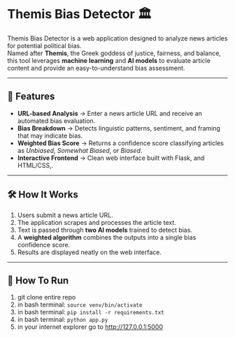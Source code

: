 # Themis Bias Detector 🏛️

Themis Bias Detector is a web application designed to analyze news articles for potential political bias.  
Named after **Themis**, the Greek goddess of justice, fairness, and balance, this tool leverages **machine learning** and **AI models** to evaluate article content and provide an easy-to-understand bias assessment.

---

## 🚀 Features
- **URL-based Analysis** → Enter a news article URL and receive an automated bias evaluation.  
- **Bias Breakdown** → Detects linguistic patterns, sentiment, and framing that may indicate bias.  
- **Weighted Bias Score** → Returns a confidence score classifying articles as *Unbiased*, *Somewhat Biased*, or *Biased*.  
- **Interactive Frontend** → Clean web interface built with Flask, and HTML/CSS,.  

---

## 🛠️ How It Works
1. Users submit a news article URL.  
2. The application scrapes and processes the article text.  
3. Text is passed through **two AI models** trained to detect bias.  
4. A **weighted algorithm** combines the outputs into a single bias confidence score.  
5. Results are displayed neatly on the web interface.  

---

## 📂 How To Run
1. git clone entire repo
2. in bash terminal: ```source venv/bin/activate```
3. in bash terminal: ```pip install -r requirements.txt```
4. in bash terminal: ```python app.py```
5. in your internet explorer go to http://127.0.0.1:5000
